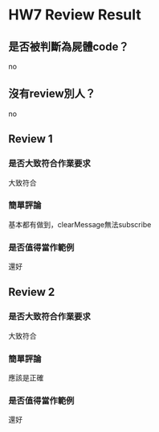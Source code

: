 



# HW7 Review Result

## 是否被判斷為屍體code？


no
## 沒有review別人？


no
## Review 1

### 是否大致符合作業要求


大致符合
### 簡單評論


基本都有做到，clearMessage無法subscribe
### 是否值得當作範例


還好
## Review 2

### 是否大致符合作業要求


大致符合
### 簡單評論


應該是正確
### 是否值得當作範例


還好